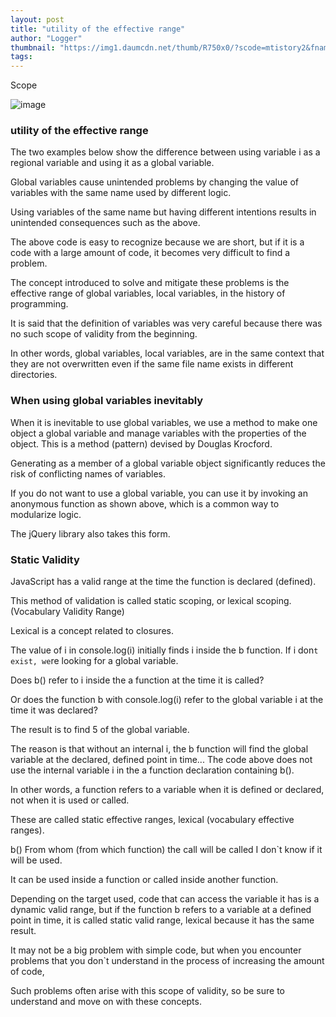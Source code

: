 ```yaml
---
layout: post
title: "utility of the effective range"
author: "Logger"
thumbnail: "https://img1.daumcdn.net/thumb/R750x0/?scode=mtistory2&fname=https%3A%2F%2Ft1.daumcdn.net%2Fcfile%2Ftistory%2F215A453556948E842F"
tags: 
---
```



Scope

![image](https://t1.daumcdn.net/cfile/tistory/215A453556948E842F)

### utility of the effective range

The two examples below show the difference between using variable i as a regional variable and using it as a global variable.

Global variables cause unintended problems by changing the value of variables with the same name used by different logic.

Using variables of the same name but having different intentions results in unintended consequences such as the above.

The above code is easy to recognize because we are short, but if it is a code with a large amount of code, it becomes very difficult to find a problem.

The concept introduced to solve and mitigate these problems is the effective range of global variables, local variables, in the history of programming.

It is said that the definition of variables was very careful because there was no such scope of validity from the beginning.

In other words, global variables, local variables, are in the same context that they are not overwritten even if the same file name exists in different directories.

### When using global variables inevitably

When it is inevitable to use global variables, we use a method to make one object a global variable and manage variables with the properties of the object. This is a method (pattern) devised by Douglas Krocford.

Generating as a member of a global variable object significantly reduces the risk of conflicting names of variables.

If you do not want to use a global variable, you can use it by invoking an anonymous function as shown above, which is a common way to modularize logic.

The jQuery library also takes this form.

### Static Validity

JavaScript has a valid range at the time the function is declared (defined).

This method of validation is called static scoping, or lexical scoping. (Vocabulary Validity Range)

Lexical is a concept related to closures.

The value of i in console.log(i) initially finds i inside the b function. If i don`t exist, we`re looking for a global variable.

Does b() refer to i inside the a function at the time it is called?

Or does the function b with console.log(i) refer to the global variable i at the time it was declared?

The result is to find 5 of the global variable.

The reason is that without an internal i, the b function will find the global variable at the declared, defined point in time... The code above does not use the internal variable i in the a function declaration containing b().

In other words, a function refers to a variable when it is defined or declared, not when it is used or called.

These are called static effective ranges, lexical (vocabulary effective ranges).

b() From whom (from which function) the call will be called I don`t know if it will be used.

It can be used inside a function or called inside another function.

Depending on the target used, code that can access the variable it has is a dynamic valid range, but if the function b refers to a variable at a defined point in time, it is called static valid range, lexical because it has the same result.

It may not be a big problem with simple code, but when you encounter problems that you don`t understand in the process of increasing the amount of code,

Such problems often arise with this scope of validity, so be sure to understand and move on with these concepts.